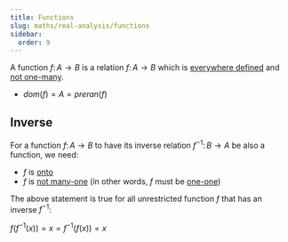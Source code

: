 ```yaml
---
title: Functions
slug: maths/real-analysis/functions
sidebar:
  order: 9
---
```


A function $f:\,A\rightarrow{B}$ is a relation $f:\,A\rightarrow{B}$ which is
[everywhere defined](/maths/real-analyis/relations/#everywhere-defined) and
[not one-many](/maths/real-analysis/relations/#not-one-many).

- $dom(f)=A=preran(f)$

## Inverse

For a function $f:\,A\rightarrow{B}$ to have its inverse relation
$f^{-1}:\,B\rightarrow{A}$ be also a function, we need:

- $f$ is [onto](/maths/real-analysis/relations/#onto)
- $f$ is [not many-one](/maths/real-analysis/relations/#not-many-one) (in other
  words, $f$ must be [one-one](/maths/real-analysis/relations/#one-one))

The above statement is true for all unrestricted function $f$ that has an
inverse $f^{-1}$:

$f(f^{-1}(x))=x=f^{-1}(f(x))=x$
